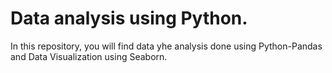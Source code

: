 # Data analysis using Python. 
In this repository, you will find data yhe analysis done using Python-Pandas and Data Visualization using Seaborn.
